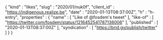 {
  "kind" : "likes",
  "slug" : "2020/01/nuk0f",
  "client_id" : "https://indigenous.realize.be",
  "date" : "2020-01-13T08:37:00Z",
  "h" : "h-entry",
  "properties" : {
    "name" : [ "Like of @fosdem's tweet" ],
    "like-of" : [ "https://twitter.com/fosdem/status/1216452541787136006" ],
    "published" : [ "2020-01-13T08:37:00Z" ],
    "syndication" : [ "https://brid.gy/publish/twitter" ]
  }
}
